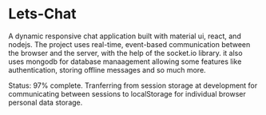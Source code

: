 # Lets-Chat

A dynamic responsive chat application built with material ui, react, and nodejs. The project uses real-time, event-based communication between the browser and the server, with the help of the socket.io library. it also uses mongodb for database manaagement allowing some features like authentication, storing offline messages and so much more.

Status: 97% complete. Tranferring from session storage at development for communicating between sessions to localStorage for individual browser personal data storage.
